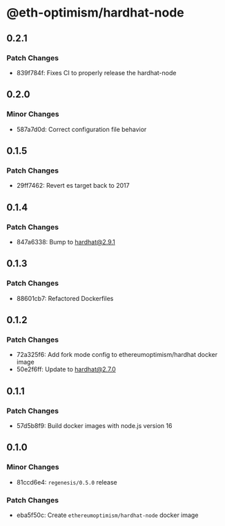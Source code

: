 # @eth-optimism/hardhat-node

## 0.2.1

### Patch Changes

- 839f784f: Fixes CI to properly release the hardhat-node

## 0.2.0

### Minor Changes

- 587a7d0d: Correct configuration file behavior

## 0.1.5

### Patch Changes

- 29ff7462: Revert es target back to 2017

## 0.1.4

### Patch Changes

- 847a6338: Bump to hardhat@2.9.1

## 0.1.3

### Patch Changes

- 88601cb7: Refactored Dockerfiles

## 0.1.2

### Patch Changes

- 72a325f6: Add fork mode config to ethereumoptimism/hardhat docker image
- 50e2f6ff: Update to hardhat@2.7.0

## 0.1.1

### Patch Changes

- 57d5b8f9: Build docker images with node.js version 16

## 0.1.0

### Minor Changes

- 81ccd6e4: `regenesis/0.5.0` release

### Patch Changes

- eba5f50c: Create `ethereumoptimism/hardhat-node` docker image

